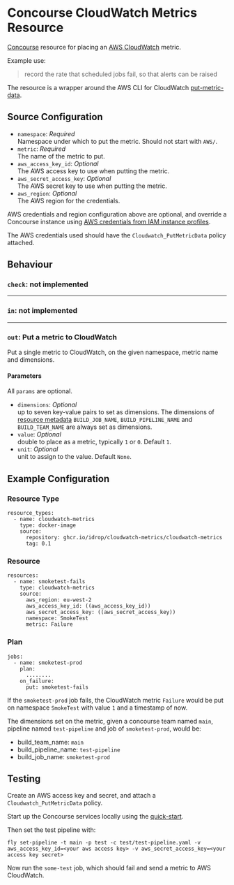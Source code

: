 # Concourse CloudWatch Metrics Resource

[Concourse][concourse] resource for placing an [AWS CloudWatch][cw] metric.

Example use:
> record the rate that scheduled jobs fail, so that alerts can be raised

The resource is a wrapper around the AWS CLI for CloudWatch  [put-metric-data][put-metric-data].

## Source Configuration

* `namespace`: *Required*<br/>Namespace under which to put the metric. Should not start with `AWS/`.
* `metric`: *Required*<br/>The name of the metric to put.
* `aws_access_key_id`: *Optional*<br/>The AWS access key to use when putting the metric.
* `aws_secret_access_key`: *Optional*<br/>The AWS secret key to use when putting the metric.
* `aws_region`: *Optional*<br/>The AWS region for the credentials.

AWS credentials and region configuration above are optional, and  override a Concourse instance using  [AWS credentials
from IAM instance profiles][IAM].

The AWS credentials used should have the `Cloudwatch_PutMetricData` policy attached.

## Behaviour

### `check`: not implemented

<hr>

### `in`: not implemented

<hr>

### `out`: Put a metric to CloudWatch
Put a single metric to CloudWatch, on the given namespace, metric name and dimensions.

#### Parameters

All `params` are optional.

* `dimensions`: *Optional*<br/>up to seven key-value pairs to set as dimensions. The dimensions of [resource metadata][res-meta] `BUILD_JOB_NAME`, `BUILD_PIPELINE_NAME` and `BUILD_TEAM_NAME` are always set as dimensions.
* `value`: *Optional*<br/>double to place as a metric, typically `1` or `0`. Default `1`.
* `unit`: *Optional*<br/>unit to assign to the value. Default `None`.

## Example Configuration

### Resource Type

```
resource_types:
  - name: cloudwatch-metrics
    type: docker-image
    source:
      repository: ghcr.io/idrop/cloudwatch-metrics/cloudwatch-metrics
      tag: 0.1
```

### Resource

```
resources:
  - name: smoketest-fails
    type: cloudwatch-metrics
    source:
      aws_region: eu-west-2
      aws_access_key_id: ((aws_access_key_id))
      aws_secret_access_key: ((aws_secret_access_key))
      namespace: SmokeTest
      metric: Failure
```

### Plan

```
jobs:
  - name: smoketest-prod
    plan:
      ........
    on_failure:
      put: smoketest-fails
```

If the `smoketest-prod` job fails, the CloudWatch metric `Failure` would be put on namespace `SmokeTest` with value `1` and a timestamp of now.

The dimensions set on the metric, given a concourse team named `main`, pipeline named `test-pipeline` and job of `smoketest-prod`, would be:
* build_team_name: `main`
* build_pipeline_name: `test-pipeline`
* build_job_name: `smoketest-prod`

## Testing

Create an AWS access key and secret, and attach a `Cloudwatch_PutMetricData` policy.

Start up the Concourse services locally using the [quick-start][quick-start].

Then set the test pipeline with:
```
fly set-pipeline -t main -p test -c test/test-pipeline.yaml -v aws_access_key_id=<your aws access key> -v aws_secret_access_key=<your access key secret>
```

Now run the `some-test` job, which should fail and send a metric to AWS CloudWatch.

[cw]: https://aws.amazon.com/cloudwatch/
[concourse]: https://concourse-ci.org
[res-meta]: https://concourse-ci.org/implementing-resource-types.html#resource-metadata
[IAM]: http://docs.aws.amazon.com/IAM/latest/UserGuide/best-practices.html#use-roles-with-ec2
[put-metric-data]: https://docs.aws.amazon.com/cli/latest/reference/cloudwatch/put-metric-data.html
[quick-start]: https://concourse-ci.org/quick-start.html

